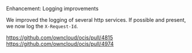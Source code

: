 Enhancement: Logging improvements

We improved the logging of several http services. If possible and present, we now log the `X-Request-Id`.

https://github.com/owncloud/ocis/pull/4815
https://github.com/owncloud/ocis/pull/4974

